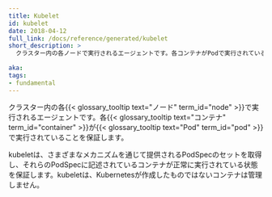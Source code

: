 ```yaml
---
title: Kubelet
id: kubelet
date: 2018-04-12
full_link: /docs/reference/generated/kubelet
short_description: >
  クラスター内の各ノードで実行されるエージェントです。各コンテナがPodで実行されていることを保証します。

aka:
tags:
- fundamental
---
```

 クラスター内の各{{< glossary_tooltip text="ノード" term_id="node" >}}で実行されるエージェントです。各{{< glossary_tooltip text="コンテナ" term_id="container" >}}が{{< glossary_tooltip text="Pod" term_id="pod" >}}で実行されていることを保証します。

<!--more-->
kubeletは、さまざまなメカニズムを通じて提供されるPodSpecのセットを取得し、それらのPodSpecに記述されているコンテナが正常に実行されている状態を保証します。kubeletは、Kubernetesが作成したものではないコンテナは管理しません。
